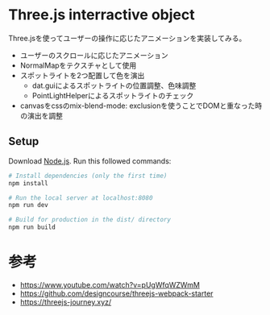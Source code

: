 # Three.js interractive object

Three.jsを使ってユーザーの操作に応じたアニメーションを実装してみる。  

- ユーザーのスクロールに応じたアニメーション
- NormalMapをテクスチャとして使用
- スポットライトを2つ配置して色を演出
  - dat.guiによるスポットライトの位置調整、色味調整
  - PointLightHelperによるスポットライトのチェック
- canvasをcssのmix-blend-mode: exclusionを使うことでDOMと重なった時の演出を調整


## Setup
Download [Node.js](https://nodejs.org/en/download/).
Run this followed commands:

``` bash
# Install dependencies (only the first time)
npm install

# Run the local server at localhost:8080
npm run dev

# Build for production in the dist/ directory
npm run build
```

# 参考

- https://www.youtube.com/watch?v=pUgWfqWZWmM
- https://github.com/designcourse/threejs-webpack-starter
- https://threejs-journey.xyz/